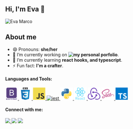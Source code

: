 ## Hi, I'm Eva 👋
![Eva Marco](https://user-images.githubusercontent.com/48989967/126198714-aa4dbbde-d4ce-43c7-b181-da25b32aa2e6.png)

## About me

- 😄 Pronouns: **she/her**
- 🔭 I’m currently working on **![my personal porfolio](https://github.com/EvaMarco/Eva_Marco_CV_web)**.
- 🌱 I’m currently learning **react hooks, and typescript**.
- ⚡ Fun fact: **I'm a crafter**.


#### Languages and Tools:
<p align="left">
  <a href="https://getbootstrap.com" target="_blank"> 
    <img src="https://raw.githubusercontent.com/devicons/devicon/master/icons/bootstrap/bootstrap-plain-wordmark.svg" alt="bootstrap" width="40" height="40"/> 
  </a>
  <a href="https://www.w3schools.com/css/" target="_blank"> <img src="https://raw.githubusercontent.com/devicons/devicon/master/icons/css3/css3-original-wordmark.svg" alt="css3" width="40" height="40"/> 
  </a> 
  <a href="https://developer.mozilla.org/en-US/docs/Web/JavaScript" target="_blank"> 
    <img src="https://raw.githubusercontent.com/devicons/devicon/master/icons/javascript/javascript-original.svg" alt="javascript" width="40" height="40"/> 
  </a> <a href="https://jestjs.io" target="_blank"> <img src="https://www.vectorlogo.zone/logos/jestjsio/jestjsio-icon.svg" alt="jest" width="40" height="40"/> </a> <a href="https://www.python.org" target="_blank"> <img src="https://raw.githubusercontent.com/devicons/devicon/master/icons/python/python-original.svg" alt="python" width="40" height="40"/> </a> <a href="https://reactjs.org/" target="_blank"> <img src="https://raw.githubusercontent.com/devicons/devicon/master/icons/react/react-original-wordmark.svg" alt="react" width="40" height="40"/> </a> <a href="https://redux.js.org" target="_blank"> <img src="https://raw.githubusercontent.com/devicons/devicon/master/icons/redux/redux-original.svg" alt="redux" width="40" height="40"/> </a> <a href="https://sass-lang.com" target="_blank"> <img src="https://raw.githubusercontent.com/devicons/devicon/master/icons/sass/sass-original.svg" alt="sass" width="40" height="40"/> </a> <a href="https://www.typescriptlang.org/" target="_blank"> <img src="https://raw.githubusercontent.com/devicons/devicon/master/icons/typescript/typescript-original.svg" alt="typescript" width="40" height="40"/> </a> </p>
  
  #### Connect with me:
<p align="left">
<a href="https://twitter.com/migara_archer" target="_blank"><img height="30" src="https://github.com/WaylonWalker/WaylonWalker/blob/main/icon/twitter.png?raw=true">
<a href="https://www.linkedin.com/in/migara_archer/" target="_blank"><img height="30" src="https://github.com/WaylonWalker/WaylonWalker/blob/main/icon/linkedin.png?raw=true"></a>
<a href="https://dev.to/evamarco" target="_blank"><img height="30" src="https://raw.githubusercontent.com/WaylonWalker/WaylonWalker/main/icon/dev.png"></a>&nbsp;&nbsp;
</p>
